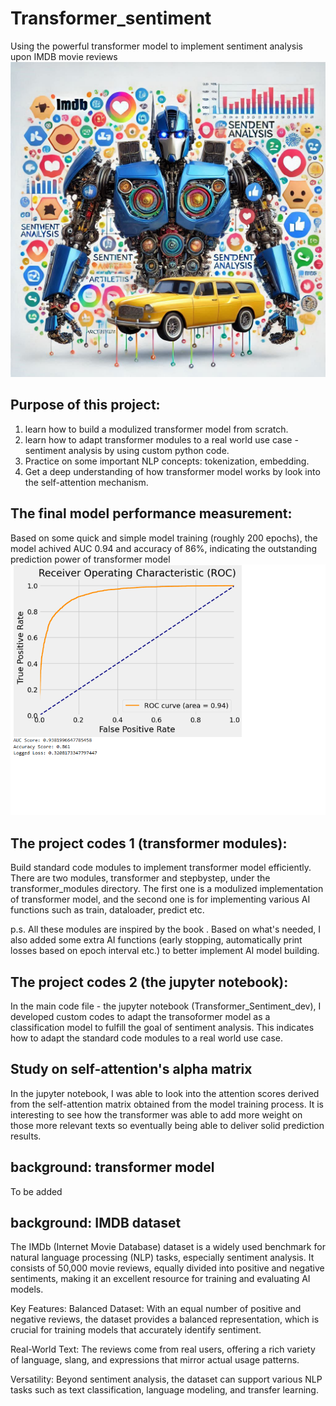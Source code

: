 # Transformer_sentiment
Using the powerful transformer model to implement sentiment analysis upon IMDB movie reviews
![Transformer_sentiment](./images/pic_transf.png)

## Purpose of this project:
1. learn how to build a modulized transformer model from scratch.
2. learn how to adapt transformer modules to a real world use case - sentiment analysis by using custom python code.
3. Practice on some important NLP concepts: tokenization, embedding.
4. Get a deep understanding of how transformer model works by look into the self-attention mechanism.

## The final model performance measurement:
Based on some quick and simple model training (roughly 200 epochs), the model achived AUC 0.94 and accuracy of 86%, indicating the outstanding prediction power of transformer model
![Model Performance](./images/roccurve.png)

## The project codes 1 (transformer modules):
Build standard code modules to implement transformer model efficiently. There are two modules, transformer and stepbystep, under the transformer_modules directory. The first one is a modulized implementation of transformer model, and the second one is for implementing various AI functions such as train, dataloader, predict etc.

p.s. All these modules are inspired by the book <deep learning with pytorch step-by-step>. Based on what's needed, I also added some extra AI functions (early stopping, automatically print losses based on epoch interval etc.) to better implement AI model building. 

## The project codes 2 (the jupyter notebook):
In the main code file - the jupyter notebook (Transformer_Sentiment_dev), I developed custom codes to adapt the transoformer model as a classification model to fulfill the goal of sentiment analysis. This indicates how to adapt the standard code modules to a real world use case.

## Study on self-attention's alpha matrix
In the jupyter notebook, I was able to look into the attention scores derived from the self-attention matrix obtained from the model training process. It is interesting to see how the transformer was able to add more weight on those more relevant texts so eventually being able to deliver solid prediction results.

## background: transformer model
To be added

## background: IMDB dataset
The IMDb (Internet Movie Database) dataset is a widely used benchmark for natural language processing (NLP) tasks, especially sentiment analysis. It consists of 50,000 movie reviews, equally divided into positive and negative sentiments, making it an excellent resource for training and evaluating AI models.

Key Features:
Balanced Dataset: With an equal number of positive and negative reviews, the dataset provides a balanced representation, which is crucial for training models that accurately identify sentiment.

Real-World Text: The reviews come from real users, offering a rich variety of language, slang, and expressions that mirror actual usage patterns.

Versatility: Beyond sentiment analysis, the dataset can support various NLP tasks such as text classification, language modeling, and transfer learning.



